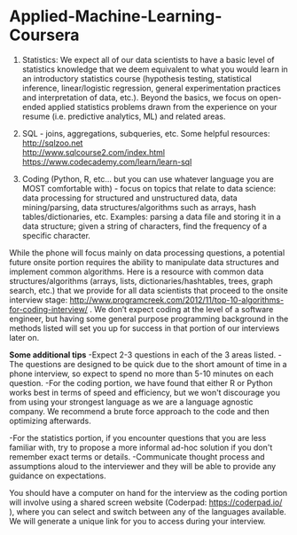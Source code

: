 # Applied-Machine-Learning-Coursera

1. Statistics: We expect all of our data scientists to have a basic level of statistics knowledge that we deem equivalent to what you would learn in an introductory statistics course (hypothesis testing, statistical inference, linear/logistic regression, general experimentation practices and interpretation of data, etc.). Beyond the basics, we focus on open-ended applied statistics problems drawn from the experience on your resume (i.e. predictive analytics, ML) and related areas.

2. SQL - joins, aggregations, subqueries, etc. Some helpful resources:
http://sqlzoo.net  
http://www.sqlcourse2.com/index.html  
https://www.codecademy.com/learn/learn-sql    

3. Coding (Python, R, etc… but you can use whatever language you are MOST comfortable with) - focus on topics that relate to data science: data processing for structured and unstructured data, data mining/parsing, data structures/algorithms such as arrays, hash tables/dictionaries, etc. Examples: parsing a data file and storing it in a data structure; given a string of characters, find the frequency of a specific character.

While the phone will focus mainly on data processing questions, a potential future onsite portion requires the ability to manipulate data structures and implement common algorithms. Here is a resource with common data structures/algorithms (arrays, lists, dictionaries/hashtables, trees, graph search, etc.) that we provide for all data scientists that proceed to the onsite interview stage: http://www.programcreek.com/2012/11/top-10-algorithms-for-coding-interview/ . We don’t expect coding at the level of a software engineer, but having some general purpose programming background in the methods listed will set you up for success in that portion of our interviews later on.

**Some additional tips**
-Expect 2-3 questions in each of the 3 areas listed.
-The questions are designed to be quick due to the short amount of time in a phone interview, so expect to spend no more than 5-10 minutes on each question.
-For the coding portion, we have found that either R or Python works best in terms of speed and efficiency, but we won't discourage you from using your strongest language as we are a language agnostic company. We recommend a brute force approach to the code and then optimizing afterwards.

-For the statistics portion, if you encounter questions that you are less familiar with, try to propose a more informal ad-hoc solution if you don't remember exact terms or details.
-Communicate thought process and assumptions aloud to the interviewer and they will be able to provide any guidance on expectations.

You should have a computer on hand for the interview as the coding portion will involve using a shared screen website (Coderpad: https://coderpad.io/ ), where you can select and switch between any of the languages available. We will generate a unique link for you to access during your interview.
